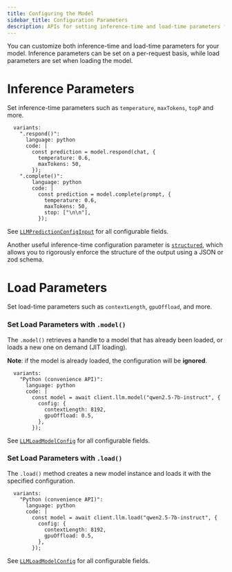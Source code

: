 ```yaml
---
title: Configuring the Model
sidebar_title: Configuration Parameters
description: APIs for setting inference-time and load-time parameters for your model
---
```


You can customize both inference-time and load-time parameters for your model. Inference parameters can be set on a per-request basis, while load parameters are set when loading the model.

# Inference Parameters

Set inference-time parameters such as `temperature`, `maxTokens`, `topP` and more.

```lms_code_snippet
  variants:
    ".respond()":
      language: python
      code: |
        const prediction = model.respond(chat, {
          temperature: 0.6,
          maxTokens: 50,
        });
    ".complete()":
        language: python
        code: |
          const prediction = model.complete(prompt, {
            temperature: 0.6,
            maxTokens: 50,
            stop: ["\n\n"],
          });
```

See [`LLMPredictionConfigInput`](./../api-reference/llm-prediction-config-input) for all configurable fields.

Another useful inference-time configuration parameter is [`structured`](<(./structured-responses)>), which allows you to rigorously enforce the structure of the output using a JSON or zod schema.

# Load Parameters

Set load-time parameters such as `contextLength`, `gpuOffload`, and more.

### Set Load Parameters with `.model()`

The `.model()` retrieves a handle to a model that has already been loaded, or loads a new one on demand (JIT loading).

**Note**: if the model is already loaded, the configuration will be **ignored**.

```lms_code_snippet
  variants:
    "Python (convenience API)":
      language: python
      code: |
        const model = await client.llm.model("qwen2.5-7b-instruct", {
          config: {
            contextLength: 8192,
            gpuOffload: 0.5,
          },
        });
```

See [`LLMLoadModelConfig`](./../api-reference/llm-load-model-config) for all configurable fields.

### Set Load Parameters with `.load()`

The `.load()` method creates a new model instance and loads it with the specified configuration.

```lms_code_snippet
  variants:
    "Python (convenience API)":
      language: python
      code: |
        const model = await client.llm.load("qwen2.5-7b-instruct", {
          config: {
            contextLength: 8192,
            gpuOffload: 0.5,
          },
        });
```

See [`LLMLoadModelConfig`](./../api-reference/llm-load-model-config) for all configurable fields.
